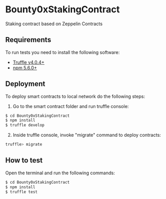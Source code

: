 # Bounty0xStakingContract

Staking contract based on Zeppelin Contracts

## Requirements

To run tests you need to install the following software:

- [Truffle v4.0.4+](https://github.com/trufflesuite/truffle-core)
- [npm 5.6.0+](https://www.npmjs.com) 

## Deployment

To deploy smart contracts to local network do the following steps:
1. Go to the smart contract folder and run truffle console:
```sh
$ cd Bounty0xStakingContract
$ npm install
$ truffle develop
```
2. Inside truffle console, invoke "migrate" command to deploy contracts:
```sh
truffle> migrate
```


## How to test

Open the terminal and run the following commands:

```sh
$ cd Bounty0xStakingContract
$ npm install
$ truffle test
```